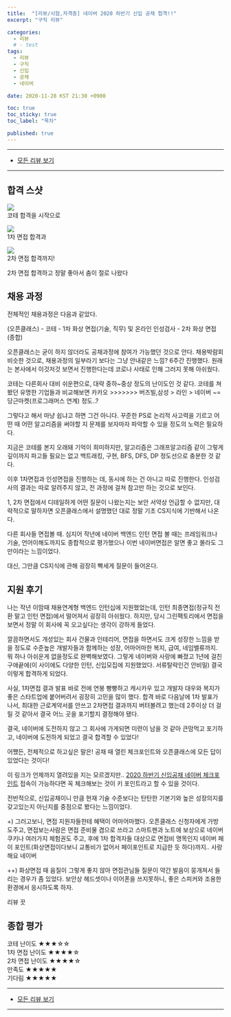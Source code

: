 ```yaml
---
title:  "[리뷰/시험,자격증] 네이버 2020 하반기 신입 공채 합격!!"
excerpt: "구직 리뷰"

categories:
  - 리뷰
  # - test
tags:
  - 리뷰
  - 구직
  - 신입
  - 공채
  - 네이버

date: 2020-11-28 KST 21:30 +0900

toc: true
toc_sticky: true
toc_label: "목차"

published: true
---
```


- - -

 - [모든 리뷰 보기](/reviews)

- - -

## 합격 스샷
![](/assets/images/posts/review/2020-naver-open-recruitment/testpass.png)
<br>
코테 합격을 시작으로

![](/assets/images/posts/review/2020-naver-open-recruitment/firstpass.png)
<br>
1차 면접 합격과

![](/assets/images/posts/review/2020-naver-open-recruitment/finalpass.png)
<br>
2차 면접 합격까지!

2차 면접 합격하고 정말 좋아서 춤이 절로 나왔다

## 채용 과정
전체적인 채용과정은 다음과 같았다.

(오픈클래스) - 코테 - 1차 화상 면접(기술, 직무) 및 온라인 인성검사 - 2차 화상 면접(종합)

오픈클래스는 굳이 하지 않더라도 공채과정에 참여가 가능했던 것으로 안다. 채용박람회 비슷한 것으로, 채용과정의 일부라기 보다는 그냥 안내같은 느낌? 6주간 진행했다. 원래는 본사에서 이것저것 보면서 진행한다는데 코로나 사태로 인해 그러지 못해 아쉬웠다.

코테는 다른회사 대비 쉬운편으로, 대략 중하~중상 정도의 난이도인 것 같다.
코테를 쳐봤던 유명한 기업들과 비교해보면 카카오 >>>>>>> 버즈빌,삼성 > 라인 > 네이버 ~= 당근마켓(프로그래머스 연계) 정도..?

그렇다고 해서 마냥 쉽냐고 하면 그건 아니다. 꾸준한 PS로 논리적 사고력을 기르고 어떤 때 어떤 알고리즘을 써야할 지 문제를 보자마자 파악할 수 있을 정도의 노력은 필요하다.

지금은 코테를 본지 오래돼 기억이 희미하지만, 알고리즘은 그래프알고리즘 같이 그렇게 깊이까지 파고들 필요는 없고 백트래킹, 구현, BFS, DFS, DP 정도선으로 충분한 것 같다.

이후 1차면접과 인성면접을 진행하는 데, 동시에 하는 건 아니고 따로 진행한다. 인성검사의 결과는 따로 알려주지 않고, 전 과정에 걸쳐 참고만 하는 것으로 보인다.

1, 2차 면접에서 디테일하게 어떤 질문이 나왔는지는 보안 서약상 언급할 수 없지만, 대략적으로 말하자면 오픈클래스에서 설명했던 대로 정말 기초 CS지식에 기반해서 나온다.

다른 회사들 면접볼 때. 심지어 작년에 네이버 백엔드 인턴 면접 볼 때는 프레임워크나 기술, 언어이해도까지도 종합적으로 평가했으나 이번 네이버면접은 알면 좋고 몰라도 그만이라는 느낌이었다.

대신, 그만큼 CS지식에 관해 굉장히 빡세게 질문이 들어온다.

## 지원 후기
나는 작년 이맘때 채용연계형 백엔드 인턴십에 지원했었는데, 인턴 최종면접(정규직 전환 말고 인턴 면접)에서 떨어져서 굉장히 아쉬웠다. 하지만, 당시 그린팩토리에서 면접을 보면서 정말 이 회사에 꼭 오고싶다는 생각이 강하게 들었다.

깔끔하면서도 개성있는 회사 건물과 인테리어, 면접을 하면서도 크게 성장한 느낌을 받을 정도로 수준높은 개발자들과 함께하는 성장, 어마어마한 복지, 급여, 네임밸류까지. 뭐 하나 아쉬운게 없을정도로 완벽해보였다. 그렇게 네이버와 사랑에 빠졌고 1년에 걸친 구애끝에(이 사이에도 다양한 인턴, 신입모집에 지원했었다. 서류탈락인건 안비밀) 결국 이렇게 합격하게 되었다.

사실, 1차면접 결과 발표 바로 전에 연봉 빵빵하고 캐시카우 있고 개발자 대우와 복지가 좋은 스타트업에 붙어버려서 굉장히 고민을 많이 했다. 합격 바로 다음날에 1차 발표가 나서, 최대한 근로계약서를 안쓰고 2차면접 결과까지 버텨볼려고 했는데 2주이상 더 걸릴 것 같아서 결국 어느 곳을 포기할지 결정해야 됐다.

결국, 네이버에 도전하지 않고 그 회사에 가게되면 미련이 남을 것 같아 큰맘먹고 포기하고, 네이버에 도전하게 되었고 결국 합격할 수 있었다!

어쨌든, 전체적으로 하고싶은 말은! 공채 때 열린 체크포인트와 오픈클래스에 모든 답이 있었다는 것이다!

이 링크가 언제까지 열려있을 지는 모르겠지만.. [2020 하반기 신입공채 네이버 체크포인트](https://campaign.naver.com/recruit2020/checkpoint/) 접속이 가능하다면 꼭 체크해보는 것이 키 포인트라고 할 수 있을 것이다.

전반적으로, 신입공채이니 만큼 현재 기술 수준보다는 탄탄한 기본기와 높은 성장의지를 갖고있는지 아닌지를 중점으로 봤다는 느낌이었다.

+) 그러고보니, 면접 지원자들한테 혜택이 어마어마했다. 오픈클래스 신청자에게 가방도주고, 면접보는사람은 면접 준비물 겸으로 쓰라고 스마트펜과 노트에 보상으로 네이버 쿠키나 여러가지 체험권도 주고, 후에 1차 합격자들 대상으로 면접비 명목인지 네이버 페이 포인트(화상면접이다보니 교통비가 없어서 페이포인트로 지급한 듯 하다)까지.. 사랑해요 네이버

++) 화상면접 때 음질이 그렇게 좋지 않아 면접관님들 질문이 약간 발음이 뭉개져서 들리는 경우가 좀 있었다. 보안상 헤드셋이나 이어폰을 쓰지못하니, 좋은 스피커와 조용한 환경에서 응시하도록 하자.

리뷰 끗

## 종합 평가
코테 난이도 ★★★☆☆<br>
1차 면접 난이도 ★★★★☆<br>
2차 면접 난이도 ★★★★☆<br>
만족도 ★★★★★<br>
기다림 ★★★★★<br>

- - -

 - [모든 리뷰 보기](/reviews)

- - -